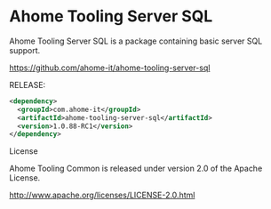 Ahome Tooling Server SQL
======

Ahome Tooling Server SQL is a package containing basic server SQL support.

https://github.com/ahome-it/ahome-tooling-server-sql

RELEASE:

```xml
<dependency>
  <groupId>com.ahome-it</groupId>
  <artifactId>ahome-tooling-server-sql</artifactId>
  <version>1.0.88-RC1</version>
</dependency>
```

License

Ahome Tooling Common is released under version 2.0 of the Apache License.

http://www.apache.org/licenses/LICENSE-2.0.html

